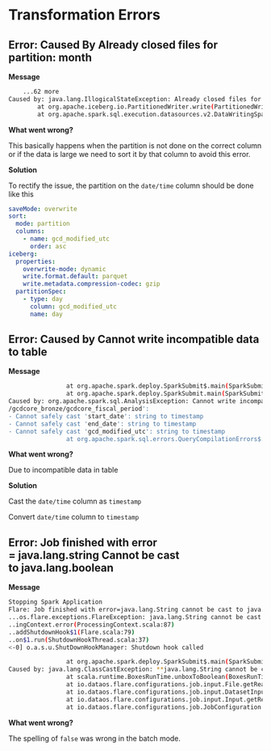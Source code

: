 # Transformation Errors


## Error: Caused By Already closed files for partition: month

**Message**

```bash
    ...62 more
Caused by: java.lang.IllogicalStateException: Already closed files for partition: month=2019-04
		at org.apache.iceberg.io.PartitionedWriter.write(PartitionedWriter.java:69)
		at org.apache.spark.sql.execution.datasources.v2.DataWritingSparkTask$.$anonfun$run$run$1(WriteT.....
```

**What went wrong?**

This basically happens when the partition is not done on the correct column or if the data is large we need to sort it by that column to avoid this error. 

**Solution**

To rectify the issue, the partition on the `date/time` column should be done like this

```yaml
saveMode: overwrite 
sort: 
  mode: partition 
  columns: 
    - name: gcd_modified_utc 
      order: asc 
iceberg: 
  properties: 
    overwrite-mode: dynamic 
    write.format.default: parquet 
    write.metadata.compression-codec: gzip 
  partitionSpec: 
    - type: day 
      column: gcd_modified_utc 
      name: day
```

## Error: Caused by Cannot write incompatible data to table

**Message**

```bash
				at org.apache.spark.deploy.SparkSubmit$.main(SparkSubmit.scala:1052)
				at org.apache.spark.deploy.SparkSubmit.main(SparkSubmit.scala)
Caused by: org.apache.spark.sql.AnalysisException: Cannot write incompatible data to table
/gcdcore_bronze/gcdcore_fiscal_period':
- Cannot safely cast 'start_date': string to timestamp
- Cannot safely cast 'end_date': string to timestamp
- Cannot safely cast 'gcd_modified_utc': string to timestamp
				at org.apache.spark.sql.errors.QueryCompilationErrors$.cannotWriteIncompatibleDataToTable...
```

**What went wrong?**

Due to incompatible data in table

**Solution**

Cast the `date/time` column as `timestamp`

Convert `date/time` column to `timestamp`

## Error: Job finished with error = java.lang.string Cannot be cast to java.lang.boolean

**Message**

```bash
Stopping Spark Application
Flare: Job finished with error=java.lang.String cannot be cast to java.lang.Boolean
...os.flare.exceptions.FlareException: java.lang.String cannot be cast to java.lang.Boolean
..ingContext.error(ProcessingContext.scala:87)
..addShutdownHook$1(Flare.scala:79)
..on$1.run(ShutdownHookThread.scala:37)
<-0] o.a.s.u.ShutDownHookManager: Shutdown hook called
```

```bash
				at org.apache.spark.deploy.SparkSubmit$.main(SparkSubmit.scala)
Caused by: java.lang.ClassCastException: **java.lang.String cannot be cast to java.lang.Boolean**
				at scala.runtime.BoxesRunTime.unboxToBoolean(BoxesRunTime.java:87)
				at io.dataos.flare.configurations.job.input.File.getReader(File.scala:42)
				at io.dataos.flare.configurations.job.input.DatasetInput.getReader(Input.scala:167)
				at io.dataos.flare.configurations.job.input.Input.getReader(Input.scala:61)
				at io.dataos.flare.configurations.job.JobConfiguration.$anonfun$readers$1(JobConfiguration...
```

**What went wrong?**

The spelling of `false` was wrong in the batch mode.